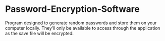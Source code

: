 # Password-Encryption-Software
Program designed to generate random passwords and store them on your computer locally. They'll only be available to access through the application as the save file will be encrypted.
